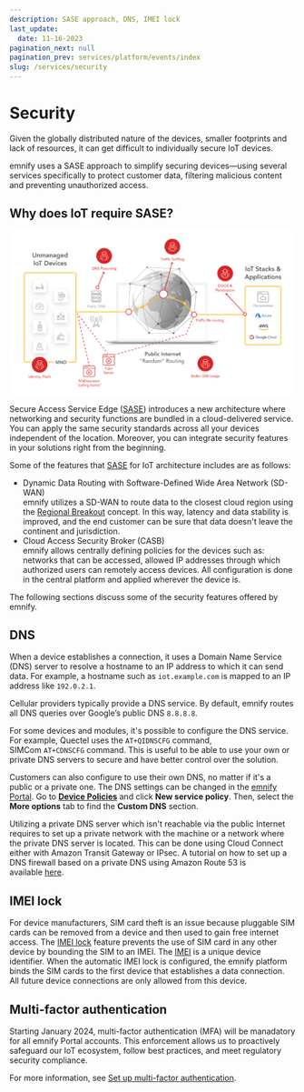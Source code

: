 ```yaml
---
description: SASE approach, DNS, IMEI lock
last_update: 
  date: 11-16-2023
pagination_next: null
pagination_prev: services/platform/events/index
slug: /services/security
---
```


# Security

Given the globally distributed nature of the devices, smaller footprints and lack of resources, it can get difficult to individually secure IoT devices.

emnify uses a SASE approach to simplify securing devices—using several services specifically to protect customer data, filtering malicious content and preventing unauthorized access.

## Why does IoT require SASE?

![IoT security threats](assets/security-threats.png)

Secure Access Service Edge ([SASE](/glossary#sase)) introduces a new architecture where networking and security functions are bundled in a cloud-delivered service.
You can apply the same security standards across all your devices independent of the location.
Moreover, you can integrate security features in your solutions right from the beginning.

Some of the features that [SASE](/glossary#sase) for IoT architecture includes are as follows:

- Dynamic Data Routing with Software-Defined Wide Area Network (SD-WAN)  
emnify utilizes a SD-WAN to route data to the closest cloud region using the [Regional Breakout](iot-cloud-communication-platform#regional-breakout) concept.
In this way, latency and data stability is improved, and the end customer can be sure that data doesn't leave the continent and jurisdiction.
- Cloud Access Security Broker (CASB)  
emnify allows centrally defining policies for the devices such as: networks that can be accessed, allowed IP addresses through which authorized users can remotely access devices.
All configuration is done in the central platform and applied wherever the device is.

The following sections discuss some of the security features offered by emnify.

## DNS

When a device establishes a connection, it uses a Domain Name Service (DNS) server to resolve a hostname to an IP address to which it can send data.
For example, a hostname such as `iot.example.com` is mapped to an IP address like `192.0.2.1`.

Cellular providers typically provide a DNS service.
By default, emnify routes all DNS queries over Google’s public DNS `8.8.8.8`.

For some devices and modules, it's possible to configure the DNS service.
For example, Quectel uses the `AT+QIDNSCFG` command, SIMCom `AT+CDNSCFG` command.
This is useful to be able to use your own or private DNS servers to secure and have better control over the solution.

Customers can also configure to use their own DNS, no matter if it's a public or a private one.
The DNS settings can be changed in the [emnify Portal](https://portal.emnify.com/).
Go to [**Device Policies**](https://portal.emnify.com/device-policies) and click **New service policy**.
Then, select the **More options** tab to find the **Custom DNS** section.

<!-- TODO: Recreate dns_setting.png (Custom DNS setting configuration) -->

Utilizing a private DNS server which isn't reachable via the public Internet requires to set up a private network with the machine or a network where the private DNS server is located.
This can be done using Cloud Connect either with Amazon Transit Gateway or IPsec.
A tutorial on how to set up a DNS firewall based on a private DNS using Amazon Route 53 is available [here](https://www.emnify.com/en/developer-hub/dns-filtering).

## IMEI lock

For device manufacturers, SIM card theft is an issue because pluggable SIM cards can be removed from a device and then used to gain free internet access.
The [IMEI lock](/glossary#imei-lock)  feature prevents the use of SIM card in any other device by bounding the SIM to an IMEI.
The [IMEI](/glossary#imei) is a unique device identifier.
When the automatic IMEI lock is configured, the emnify platform binds the SIM cards to the first device that establishes a data connection.
All future device connections are only allowed from this device.

## Multi-factor authentication

Starting January 2024, multi-factor authentication (MFA) will be manadatory for all emnify Portal accounts.
This enforcement allows us to proactively safeguard our IoT ecosystem, follow best practices, and meet regulatory security compliance.

For more information, see [Set up multi-factor authentication](/how-tos/multi-factor-authentication).
